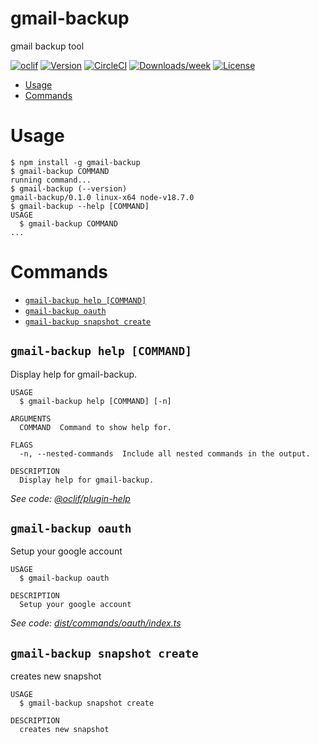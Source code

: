 gmail-backup
=================

gmail backup tool

[![oclif](https://img.shields.io/badge/cli-oclif-brightgreen.svg)](https://oclif.io)
[![Version](https://img.shields.io/npm/v/oclif-hello-world.svg)](https://npmjs.org/package/gmail-backup)
[![CircleCI](https://circleci.com/gh/oclif/hello-world/tree/main.svg?style=shield)](https://circleci.com/gh/gmail-backup/tree/main)
[![Downloads/week](https://img.shields.io/npm/dw/oclif-hello-world.svg)](https://npmjs.org/package/gmail-backup)
[![License](https://img.shields.io/npm/l/oclif-hello-world.svg)](https://github.com/oclif/gmail-backup/blob/main/package.json)

<!-- toc -->
* [Usage](#usage)
* [Commands](#commands)
<!-- tocstop -->
# Usage
<!-- usage -->
```sh-session
$ npm install -g gmail-backup
$ gmail-backup COMMAND
running command...
$ gmail-backup (--version)
gmail-backup/0.1.0 linux-x64 node-v18.7.0
$ gmail-backup --help [COMMAND]
USAGE
  $ gmail-backup COMMAND
...
```
<!-- usagestop -->
# Commands
<!-- commands -->
* [`gmail-backup help [COMMAND]`](#gmail-backup-help-command)
* [`gmail-backup oauth`](#gmail-backup-oauth)
* [`gmail-backup snapshot create`](#gmail-backup-snapshot-create)

## `gmail-backup help [COMMAND]`

Display help for gmail-backup.

```
USAGE
  $ gmail-backup help [COMMAND] [-n]

ARGUMENTS
  COMMAND  Command to show help for.

FLAGS
  -n, --nested-commands  Include all nested commands in the output.

DESCRIPTION
  Display help for gmail-backup.
```

_See code: [@oclif/plugin-help](https://github.com/oclif/plugin-help/blob/v5.1.12/src/commands/help.ts)_

## `gmail-backup oauth`

Setup your google account

```
USAGE
  $ gmail-backup oauth

DESCRIPTION
  Setup your google account
```

_See code: [dist/commands/oauth/index.ts](https://github.com/UglyDonkey/gmail-backup/blob/v0.1.0/dist/commands/oauth/index.ts)_

## `gmail-backup snapshot create`

creates new snapshot

```
USAGE
  $ gmail-backup snapshot create

DESCRIPTION
  creates new snapshot
```
<!-- commandsstop -->
